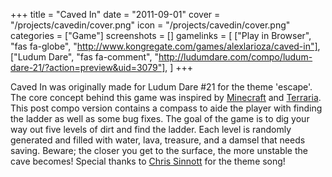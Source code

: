 +++
title = "Caved In"
date = "2011-09-01"
cover = "/projects/cavedin/cover.png"
icon = "/projects/cavedin/cover.png"
categories = ["Game"]
screenshots = []
gamelinks = [
    ["Play in Browser", "fas fa-globe", "http://www.kongregate.com/games/alexlarioza/caved-in"],
    ["Ludum Dare", "fas fa-comment", "http://ludumdare.com/compo/ludum-dare-21/?action=preview&uid=3079"],
]
+++

Caved In was originally made for Ludum Dare #21 for the theme 'escape'. The core concept behind this game was inspired by [Minecraft](http://www.minecraft.net/) and [Terraria](http://www.terraria.org/). This post compo version contains a compass to aide the player with finding the ladder as well as some bug fixes. The goal of the game is to dig your way out five levels of dirt and find the ladder. Each level is randomly generated and filled with water, lava, treasure, and a damsel that needs saving. Beware; the closer you get to the surface, the more unstable the cave becomes! Special thanks to [Chris Sinnott](http://www.sinnottsoundworks.com/) for the theme song!